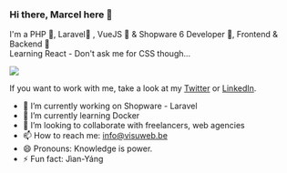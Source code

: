 ### Hi there, Marcel here 👋

I'm a PHP 💜, Laravel🧡 , VueJS 💚 & Shopware 6 Developer 💙, Frontend & Backend 💪  
Learning React - Don't ask me for CSS though...

![](https://i.imgur.com/vT4Oclk.gif)

If you want to work with me, take a look at my [Twitter](https://twitter.com/Marcpowo) or [LinkedIn](https://www.linkedin.com/in/powolny-marcel/).

- 🔭 I’m currently working on Shopware - Laravel
- 🌱 I’m currently learning Docker
- 👯 I’m looking to collaborate with freelancers, web agencies
- 📫 How to reach me: info@visuweb.be
- 😄 Pronouns: Knowledge is power.
- ⚡ Fun fact: Jìan-Yáng
